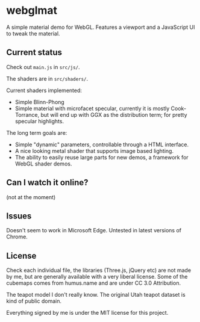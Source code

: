 webglmat
========

A simple material demo for WebGL. Features a viewport and a JavaScript UI to tweak the material.

Current status
--------------

Check out `main.js` in `src/js/`.

The shaders are in `src/shaders/`.

Current shaders implemented:

 - Simple Blinn-Phong
 - Simple material with microfacet specular, currently it is
   mostly Cook-Torrance, but will end up with GGX as the distribution
   term; for pretty specular highlights.

The long term goals are:

 - Simple "dynamic" parameters, controllable through a HTML interface.
 - A nice looking metal shader that supports image based lighting.
 - The ability to easily reuse large parts for new demos, a framework
   for WebGL shader demos.

Can I watch it online?
----------------------

(not at the moment)

Issues
------
Doesn't seem to work in Microsoft Edge. Untested in latest versions of Chrome.

License
-------

Check each individual file, the libraries (Three.js, jQuery etc) are not made by me, but are generally available with a very liberal license. Some of the cubemaps comes from humus.name and are under CC 3.0 Attribution.

The teapot model I don't really know. The original Utah teapot dataset is kind of public domain.

Everything signed by me is under the MIT license for this project.
